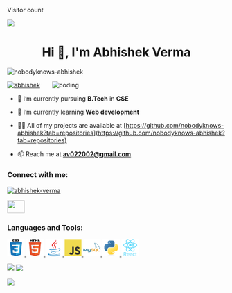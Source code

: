 
<p align="center">

  Visitor count<br>

  <img src="https://profile-counter.glitch.me/nobodyknows-abhishek/count.svg" />

</p>

<h1 align="center">Hi 👋, I'm Abhishek Verma</h1

<p align="left"> <img src="https://komarev.com/ghpvc/?username=nobodyknows-abhishek&label=Profile%20views&color=0e75b6&style=flat" alt="nobodyknows-abhishek" /> </p>

<img align="right" alt="coding" width ="400" src="https://user-images.githubusercontent.com/46869388/89207039-b899e600-d5d7-11ea-90d0-c894383d35b4.gif" >



<p align="left"> <a target="blank" href="https://www.instagram.com/nobodyknows_abhishek/" target="blank"><img src="https://img.shields.io/twitter/follow/nobodyknows_abhishek?logo=twitter&style=for-the-badge" alt="abhishek" /></a> </p>


- 🔭 I’m currently pursuing **B.Tech** in **CSE**


- 🌱 I’m currently learning **Web development**


- 👨‍💻 All of my projects are available at [https://github.com/nobodyknows-abhishek?tab=repositories](https://github.com/nobodyknows-abhishek?tab=repositories)



- 📫 Reach me at **av022002@gmail.com**


<h3 align="left">Connect with me:</h3>

<p align="left">


<a href="https://linkedin.com/in/abhishek-verma-149b51282/" target="blank"><img align="center" src="https://raw.githubusercontent.com/rahuldkjain/github-profile-readme-generator/master/src/images/icons/Social/linked-in-alt.svg" alt="abhishek-verma" height="30" width="40" /></a>

<a href="https://instagram.com/nobodyknows_abhishek" target="blank"><img align="center" src="https://raw.githubusercontent.com/rahuldkjain/github-profile-readme-generator/master/src/images/icons/Social/instagram.svg"  height="30" width="40" /></a>



</p>


<h3 align="left">Languages and Tools:</h3>

<p align="left"> <a href="https://www.w3schools.com/css/" target="_blank" rel="noreferrer"> <img src="https://raw.githubusercontent.com/devicons/devicon/master/icons/css3/css3-original-wordmark.svg" alt="css3" width="40" height="40"/> </a> <a href="https://www.w3.org/html/" target="_blank" rel="noreferrer"> <img src="https://raw.githubusercontent.com/devicons/devicon/master/icons/html5/html5-original-wordmark.svg" alt="html5" width="40" height="40"/> </a> <a href="https://www.java.com" target="_blank" rel="noreferrer"> <img src="https://raw.githubusercontent.com/devicons/devicon/master/icons/java/java-original.svg" alt="java" width="40" height="40"/> </a> <a href="https://developer.mozilla.org/en-US/docs/Web/JavaScript" target="_blank" rel="noreferrer"> <img src="https://raw.githubusercontent.com/devicons/devicon/master/icons/javascript/javascript-original.svg" alt="javascript" width="40" height="40"/> </a> <a href="https://www.mysql.com/" target="_blank" rel="noreferrer"> <img src="https://raw.githubusercontent.com/devicons/devicon/master/icons/mysql/mysql-original-wordmark.svg" alt="mysql" width="40" height="40"/> </a> <a href="https://www.python.org" target="_blank" rel="noreferrer"> <img src="https://raw.githubusercontent.com/devicons/devicon/master/icons/python/python-original.svg" alt="python" width="40" height="40"/> </a> <a href="https://reactjs.org/" target="_blank" rel="noreferrer"> <img src="https://raw.githubusercontent.com/devicons/devicon/master/icons/react/react-original-wordmark.svg" alt="react" width="40" height="40"/> </a> </p>


<p><img align="left" src="https://github-readme-stats.vercel.app/api/top-langs?username=nobodyknows-abhishek&show_icons=true&locale=en&layout=compact"  /></p>


<p>&nbsp;<img align="center" src="https://github-readme-stats.vercel.app/api?username=nobodyknows-abhishek&show_icons=true&locale=en" /></p>


<p><img align="center" src="https://github-readme-streak-stats.herokuapp.com/?user=nobodyknows-abhishek&" /></p>
